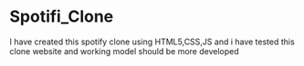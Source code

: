 # Spotifi_Clone
I have created this spotify clone using HTML5,CSS,JS and i have tested this clone website and working model should be more developed
